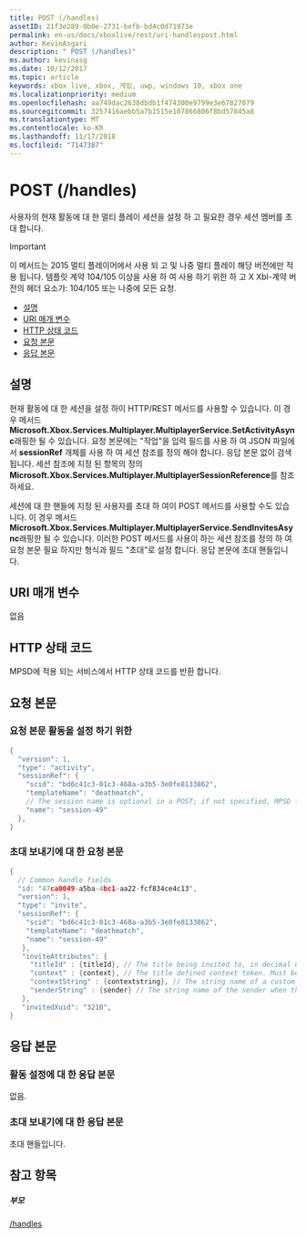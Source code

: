 ```yaml
---
title: POST (/handles)
assetID: 21f3e289-0b0e-2731-befb-bd4c0d71973e
permalink: en-us/docs/xboxlive/rest/uri-handlespost.html
author: KevinAsgari
description: " POST (/handles)"
ms.author: kevinasg
ms.date: 10/12/2017
ms.topic: article
keywords: xbox live, xbox, 게임, uwp, windows 10, xbox one
ms.localizationpriority: medium
ms.openlocfilehash: aa749dac2638dbdb1f474300e9799e3e67827079
ms.sourcegitcommit: 3257416aebb5a7b1515e107866806f8bd57845a8
ms.translationtype: MT
ms.contentlocale: ko-KR
ms.lasthandoff: 11/17/2018
ms.locfileid: "7147387"
---
```

# <a name="post-handles"></a>POST (/handles)
사용자의 현재 활동에 대 한 멀티 플레이 세션을 설정 하 고 필요한 경우 세션 멤버를 초대 합니다.

> [!IMPORTANT]
> 이 메서드는 2015 멀티 플레이어에서 사용 되 고 및 나중 멀티 플레이 해당 버전에만 적용 됩니다. 템플릿 계약 104/105 이상을 사용 하 여 사용 하기 위한 하 고 X Xbl-계약 버전의 헤더 요소가: 104/105 또는 나중에 모든 요청.

  * [설명](#ID4ET)
  * [URI 매개 변수](#ID4EHB)
  * [HTTP 상태 코드](#ID4EPB)
  * [요청 본문](#ID4EVB)
  * [응답 본문](#ID4EJC)

<a id="ID4ET"></a>


## <a name="remarks"></a>설명

현재 활동에 대 한 세션을 설정 하이 HTTP/REST 메서드를 사용할 수 있습니다. 이 경우 메서드 **Microsoft.Xbox.Services.Multiplayer.MultiplayerService.SetActivityAsync**래핑한 될 수 있습니다. 요청 본문에는 "작업"을 입력 필드를 사용 하 여 JSON 파일에서 **sessionRef** 개체를 사용 하 여 세션 참조를 정의 해야 합니다. 응답 본문 없이 검색 됩니다. 세션 참조에 지정 된 항목의 정의 **Microsoft.Xbox.Services.Multiplayer.MultiplayerSessionReference**를 참조 하세요.

세션에 대 한 핸들에 지정 된 사용자를 초대 하 여이 POST 메서드를 사용할 수도 있습니다. 이 경우 메서드 **Microsoft.Xbox.Services.Multiplayer.MultiplayerService.SendInvitesAsync**래핑한 될 수 있습니다. 이러한 POST 메서드를 사용이 하는 세션 참조를 정의 하 여 요청 본문 필요 하지만 형식과 필드 "초대"로 설정 합니다. 응답 본문에 초대 핸들입니다.

<a id="ID4EHB"></a>


## <a name="uri-parameters"></a>URI 매개 변수

없음

<a id="ID4EPB"></a>


## <a name="http-status-codes"></a>HTTP 상태 코드
MPSD에 적용 되는 서비스에서 HTTP 상태 코드를 반환 합니다.  
<a id="ID4EVB"></a>


## <a name="request-body"></a>요청 본문

<a id="ID4E1B"></a>


### <a name="request-body-for-setting-activity"></a>요청 본문 활동을 설정 하기 위한


```cpp
{
  "version": 1,
  "type": "activity",
  "sessionRef": {
    "scid": "bd6c41c3-01c3-468a-a3b5-3e0fe8133862",
    "templateName": "deathmatch",
    // The session name is optional in a POST; if not specified, MPSD fills in a GUID.//
    "name": "session-49"
  },
}

```


<a id="ID4EBC"></a>


### <a name="request-body-for-sending-invites"></a>초대 보내기에 대 한 요청 본문


```cpp
{
  // Common handle fields
  "id: "47ca0049-a5ba-4bc1-aa22-fcf834ce4c13",
  "version": 1,
  "type": "invite",
  "sessionRef": {
    "scid": "bd6c41c3-01c3-468a-a3b5-3e0fe8133862",
    "templateName": "deathmatch",
    "name": "session-49"
   },
   "inviteAttributes": {
     "titleId" : {titleId}, // The title being invited to, in decimal uint32. This value is used to find the title name and/or image.
     "context" : {context}, // The title defined context token. Must be 256 characters or less when URI-encoded.
     "contextString" : {contextstring}, // The string name of a custom invite string to display in the invite notification.
     "senderString" : {sender} // The string name of the sender when the sender is a service.
   },
   "invitedXuid": "3210",
}

```


<a id="ID4EJC"></a>


## <a name="response-body"></a>응답 본문

<a id="ID4EOC"></a>


### <a name="response-body-for-setting-activity"></a>활동 설정에 대 한 응답 본문
없음.  
<a id="ID4ESC"></a>


### <a name="response-body-for-sending-invites"></a>초대 보내기에 대 한 응답 본문
초대 핸들입니다.   
<a id="ID4EXC"></a>


## <a name="see-also"></a>참고 항목

<a id="ID4EZC"></a>


##### <a name="parent"></a>부모

[/handles](uri-handles.md)
